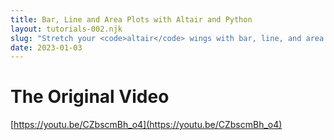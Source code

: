 ```yaml
---
title: Bar, Line and Area Plots with Altair and Python
layout: tutorials-002.njk
slug: "Stretch your <code>altair</code> wings with bar, line, and area plots."
date: 2023-01-03
---
```


# The Original Video

[https://youtu.be/CZbscmBh_o4](https://youtu.be/CZbscmBh_o4)

